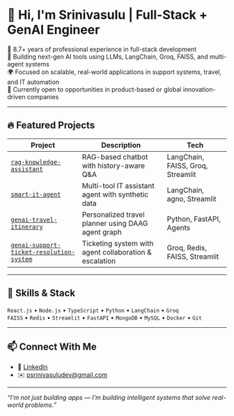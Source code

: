 # 👋 Hi, I'm Srinivasulu | Full-Stack + GenAI Engineer

🚀 8.7+ years of professional experience in full-stack development  
🧠 Building next-gen AI tools using LLMs, LangChain, Groq, FAISS, and multi-agent systems  
🌍 Focused on scalable, real-world applications in support systems, travel, and IT automation  
🎯 Currently open to opportunities in product-based or global innovation-driven companies

---

## 🔥 Featured Projects

| Project | Description | Tech |
|--------|-------------|------|
| [`rag-knowledge-assistant`](https://github.com/srinitech-ai/rag-knowledge-assistant) | RAG-based chatbot with history-aware Q&A | LangChain, FAISS, Groq, Streamlit |
| [`smart-it-agent`](https://github.com/srinitech-ai/smart-it-agent) | Multi-tool IT assistant agent with synthetic data | LangChain, agno, Streamlit |
| [`genai-travel-itinerary`](https://github.com/srinitech-ai/genai-travel-itinerary) | Personalized travel planner using DAAG agent graph | Python, FastAPI, Agents |
| [`genai-support-ticket-resolution-system`](https://github.com/srinitech-ai/genai-support-ticket-resolution-system) | Ticketing system with agent collaboration & escalation | Groq, Redis, FAISS, Streamlit |

---

## 🧠 Skills & Stack

`React.js` • `Node.js` • `TypeScript` • `Python` • `LangChain` • `Groq`  
`FAISS` • `Redis` • `Streamlit` • `FastAPI` • `MongoDB` • `MySQL` • `Docker` • `Git`

---

## 📫 Connect With Me

- 💼 [LinkedIn](https://www.linkedin.com/srinivasulu)
- ✉️ psrinivasuludev@gmail.com 

---

_“I’m not just building apps — I’m building intelligent systems that solve real-world problems.”_
